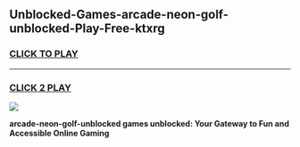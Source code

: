 
## Unblocked-Games-arcade-neon-golf-unblocked-Play-Free-ktxrg
<h3>
<a href="https://premium76.site?title=arcade-neon-golf-unblocked&ref=10A">CLICK TO PLAY</a></h3>
<hr>

<h3>
<a href="https://premium76.site?title=arcade-neon-golf-unblocked&ref=10A">CLICK 2 PLAY</a>
  
</h3>

<a href="https://premium76.site?title=arcade-neon-golf-unblocked&ref=10A"><img src="https://clearcache.store/games.png"></a>


**arcade-neon-golf-unblocked games unblocked: Your Gateway to Fun and Accessible Online Gaming**

